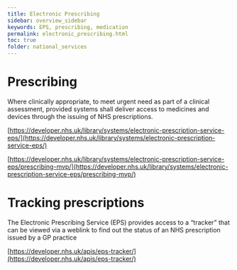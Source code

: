 ```yaml
---
title: Electronic Prescribing
sidebar: overview_sidebar
keywords: EPS, prescribing, medication
permalink: electronic_prescribing.html
toc: true
folder: national_services
---
```


# Prescribing

Where clinically appropriate, to meet urgent need as part of a clinical assessment, provided systems shall deliver access to medicines and devices through the issuing of NHS prescriptions.

[https://developer.nhs.uk/library/systems/electronic-prescription-service-eps/](https://developer.nhs.uk/library/systems/electronic-prescription-service-eps/)

[https://developer.nhs.uk/library/systems/electronic-prescription-service-eps/prescribing-mvp/](https://developer.nhs.uk/library/systems/electronic-prescription-service-eps/prescribing-mvp/)

# Tracking prescriptions

The Electronic Prescribing Service (EPS) provides access to a “tracker” that can be viewed via a weblink to find out the status of an NHS prescription issued by a GP practice

[https://developer.nhs.uk/apis/eps-tracker/](https://developer.nhs.uk/apis/eps-tracker/)